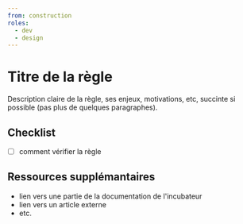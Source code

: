 ```yaml
---
from: construction
roles:
  - dev
  - design
---
```

# Titre de la règle

Description claire de la règle, ses enjeux, motivations, etc, succinte
si possible (pas plus de quelques paragraphes).

## Checklist

- [ ] comment vérifier la règle

## Ressources supplémantaires

* lien vers une partie de la documentation de l'incubateur
* lien vers un article externe
* etc.

